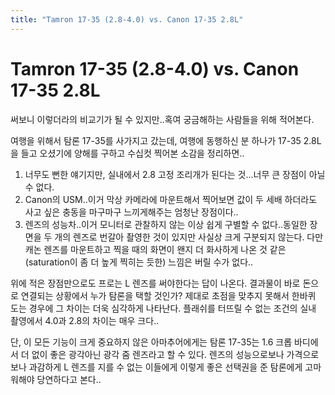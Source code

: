 ```yaml
---
title: "Tamron 17-35 (2.8-4.0) vs. Canon 17-35 2.8L"
---
```

# Tamron 17-35 (2.8-4.0) vs. Canon 17-35 2.8L


써보니 이렇더라의 비교기가 될 수 있지만..혹여 궁금해하는 사람들을 위해 적어본다.

여행을 위해서 탐론 17-35를 사가지고 갔는데, 여행에 동행하신 분 하나가 17-35 2.8L을 들고 오셨기에 양해를 구하고 수십컷 찍어본 소감을 정리하면..

1) 너무도 뻔한 얘기지만, 실내에서 2.8 고정 조리개가 된다는 것...너무 큰 장점이 아닐 수 없다.
2) Canon의 USM..이거 막상 카메라에 마운트해서 찍어보면 값이 두 세배 하더라도 사고 싶은
충동을 마구마구 느끼게해주는 엄청난 장점이다..
3) 렌즈의 성능차..이거 모니터로 관찰하지 않는 이상 쉽게 구별할 수 없다..동일한 장면을 두 개의 렌즈로 번갈아 촬영한 것이 있지만 사실상 크게 구분되지 않는다. 다만 캐논 렌즈를 마운트하고 찍을 때의 화면이 왠지 더 화사하게 나온 것 같은 (saturation이 좀 더 높게 찍히는 듯한) 느낌은 버릴 수가 없다..

위에 적은 장점만으로도 프로는 L 렌즈를 써야한다는 답이 나온다. 결과물이 바로 돈으로 연결되는 상황에서 누가 탐론을 택할 것인가? 제대로 초점을 맞추지 못해서 한바퀴 도는 경우에 그 차이는 더욱 심각하게 나타난다. 플래쉬를 터뜨릴 수 없는 조건의 실내 촬영에서 4.0과 2.8의 차이는 매우 크다..

단, 이 모든 기능이 크게 중요하지 않은 아마추어에게는 탐론 17-35는 1.6 크롭 바디에서 더 없이 좋은 광각아닌 광각 줌 렌즈라고 할 수 있다. 렌즈의 성능으로보나 가격으로 보나 과감하게 L 렌즈를 지를 수 없는 이들에게 이렇게 좋은 선택권을 준 탐론에게 고마워해야 당연하다고 본다..


